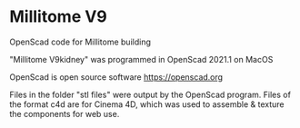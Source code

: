 # Millitome V9
 OpenScad code for Millitome building
 
 "Millitome V9kidney" was programmed in OpenScad 2021.1 on MacOS
 
 OpenScad is open source software https://openscad.org
 
 Files in the folder "stl files" were output by the OpenScad program.
 Files of the format c4d are for Cinema 4D, which was used to assemble & texture the components for web use.
 
 

